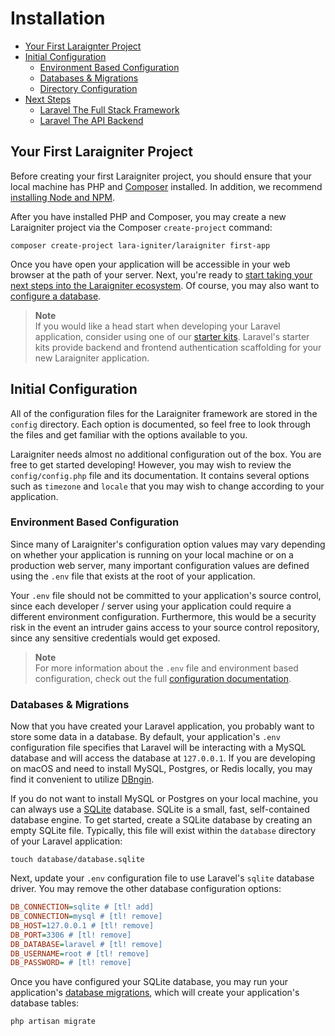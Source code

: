 # Installation

- [Your First Laraignter Project](#your-first-laraigniter-project)
- [Initial Configuration](#initial-configuration)
    - [Environment Based Configuration](#environment-based-configuration)
    - [Databases & Migrations](#databases-and-migrations)
    - [Directory Configuration](#directory-configuration)
- [Next Steps](#next-steps)
    - [Laravel The Full Stack Framework](#laravel-the-fullstack-framework)
    - [Laravel The API Backend](#laravel-the-api-backend)

<a name="your-first-laraigniter-project"></a>
## Your First Laraigniter Project

Before creating your first Laraigniter project, you should ensure that your local machine has PHP and [Composer](https://getcomposer.org) installed. In addition, we recommend [installing Node and NPM](https://nodejs.org).

After you have installed PHP and Composer, you may create a new Laraigniter project via the Composer `create-project` command:

```nothing
composer create-project lara-igniter/laraigniter first-app
```

Once you have open your application will be accessible in your web browser at the path of your server. Next, you're ready to [start taking your next steps into the Laraigniter ecosystem](#next-steps). Of course, you may also want to [configure a database](#databases-and-migrations).

> **Note**  
> If you would like a head start when developing your Laravel application, consider using one of our [starter kits](/docs/{{version}}/starter-kits). Laravel's starter kits provide backend and frontend authentication scaffolding for your new Laraigniter application.

<a name="initial-configuration"></a>
## Initial Configuration

All of the configuration files for the Laraigniter framework are stored in the `config` directory. Each option is documented, so feel free to look through the files and get familiar with the options available to you.

Laraigniter needs almost no additional configuration out of the box. You are free to get started developing! However, you may wish to review the `config/config.php` file and its documentation. It contains several options such as `timezone` and `locale` that you may wish to change according to your application.

<a name="environment-based-configuration"></a>
### Environment Based Configuration

Since many of Laraigniter's configuration option values may vary depending on whether your application is running on your local machine or on a production web server, many important configuration values are defined using the `.env` file that exists at the root of your application.

Your `.env` file should not be committed to your application's source control, since each developer / server using your application could require a different environment configuration. Furthermore, this would be a security risk in the event an intruder gains access to your source control repository, since any sensitive credentials would get exposed.

> **Note**  
> For more information about the `.env` file and environment based configuration, check out the full [configuration documentation](/docs/{{version}}/configuration#environment-configuration).

<a name="databases-and-migrations"></a>
### Databases & Migrations

Now that you have created your Laravel application, you probably want to store some data in a database. By default, your application's `.env` configuration file specifies that Laravel will be interacting with a MySQL database and will access the database at `127.0.0.1`. If you are developing on macOS and need to install MySQL, Postgres, or Redis locally, you may find it convenient to utilize [DBngin](https://dbngin.com/).

If you do not want to install MySQL or Postgres on your local machine, you can always use a [SQLite](https://www.sqlite.org/index.html) database. SQLite is a small, fast, self-contained database engine. To get started, create a SQLite database by creating an empty SQLite file. Typically, this file will exist within the `database` directory of your Laravel application:

```shell
touch database/database.sqlite
```

Next, update your `.env` configuration file to use Laravel's `sqlite` database driver. You may remove the other database configuration options:

```ini
DB_CONNECTION=sqlite # [tl! add]
DB_CONNECTION=mysql # [tl! remove]
DB_HOST=127.0.0.1 # [tl! remove]
DB_PORT=3306 # [tl! remove]
DB_DATABASE=laravel # [tl! remove]
DB_USERNAME=root # [tl! remove]
DB_PASSWORD= # [tl! remove]
```

Once you have configured your SQLite database, you may run your application's [database migrations](/docs/{{version}}/migrations), which will create your application's database tables:

```shell
php artisan migrate
```

